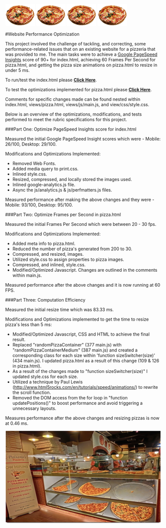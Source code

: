 ![Pizza image](img/pizza.png) ![Pizza image](img/pizza.png) ![Pizza image](img/pizza.png) ![Pizza image](img/pizza.png)

#Website Performance Optimization

This project involved the challenge of tackling, and correcting, some performance-related issues
that on an existing website for a pizzeria that was provided to me. The main tasks were to achieve a [Google PageSpeed Insights](https://developers.google.com/speed/pagespeed/insights/) score of 90+ for index.html,
achieving 60 Frames Per Second for pizza.html, and getting the pizza size animations on pizza.html to resize in under 5 ms.

To run/test the index.html please [**Click Here**](http://samurairanderson.github.io).

To test the optimizations implemented for pizza.html please [**Click Here**](http://samurairanderson.github.io/P4-Website-Optimization/views/pizza.html).

Comments for specific changes made can be found nested within index.html, views/pizza.html, views/js/main.js, and view/css/style.css.

Below is an overview of the optimizations, modifications, and tests performed to meet the rubric specifications for this project. 
 
###Part One: Optimize PageSpeed Insights score for index.html

Measured the initial Google PageSpeed Insight scores which were - Mobile: 26/100, Desktop: 29/100.

Modifications and Optimizations Implemented:
* Removed Web Fonts.
* Added media query to print.css.
* Inlined style.css.
* Resized, compressed, and locally stored the images used.
* Inlined google-analytics.js file.
* Async the js/analytics.js & js/perfmatters.js files.

Measured performance after making the above changes and they were - Mobile: 93/100, Desktop: 95/100.

###Part Two: Optimize Frames per Second in pizza.html

Measured the initial Frames Per Second which were between 20 - 30 fps.

Modifications and Optimizations Implemented:
* Added meta info to pizza.html.
* Reduced the number of pizza's generated from 200 to 30.
* Compressed, and resized, images.
* Utilized style.css to assign properties to pizza images.
* Compressed, and inlined, style.css.
* Modified/Optimized Javascript. Changes are outlined in the comments within main.js.

Measured performance after the above changes and it is now running at 60 FPS.

###Part Three: Computation Efficiency

Measured the initial resize time which was 83.33 ms.

Modifications and Optimizations implemented to get the time to resize pizza's less than 5 ms:
* Modified/Optimized Javascript, CSS and HTML to achieve the final result.
* Replaced "randomPizzaContainer" (377 main.js) with "randomPizzaContainerMedium" (387 main.js) and created 
  a corresponding class for each size within 'function sizeSwitcher(size)' (434 main.js). I updated 
  pizza.html as a result of this change (109 & 126 in pizza.html). 
* As a result of the changes made to "function sizeSwitcher(size)" I updated style.css for each size.
* Utilized a technique by Paul Lewis (http://www.html5rocks.com/en/tutorials/speed/animations/) to rewrite
  the scroll function.
* Removed the DOM access from the for loop in "function updatePositions()" to boost performance and avoid
  triggering a unnecessary layouts.

Measures performance after the above changes and resizing pizzas is now at 0.46 ms.

![Pizzeria image](img/pizzeria.png)